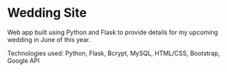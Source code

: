 # Wedding Site

Web app built using Python and Flask to provide details for my upcoming wedding in June of this year.

Technologies used: Python, Flask, Bcrypt, MySQL, HTML/CSS, Bootstrap, Google API
